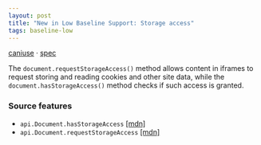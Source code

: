 ```yaml
---
layout: post
title: "New in Low Baseline Support: Storage access"
tags: baseline-low
---
```


[caniuse](https://caniuse.com/?search=storage-access) · [spec](https://privacycg.github.io/storage-access/)

The `document.requestStorageAccess()` method allows content in iframes to request storing and reading cookies and other site data, while the `document.hasStorageAccess()` method checks if such access is granted.

### Source features

- ``api.Document.hasStorageAccess`` [[mdn]](https://developer.mozilla.org/en-US/search?q=api.Document.hasStorageAccess)
- ``api.Document.requestStorageAccess`` [[mdn]](https://developer.mozilla.org/en-US/search?q=api.Document.requestStorageAccess)
